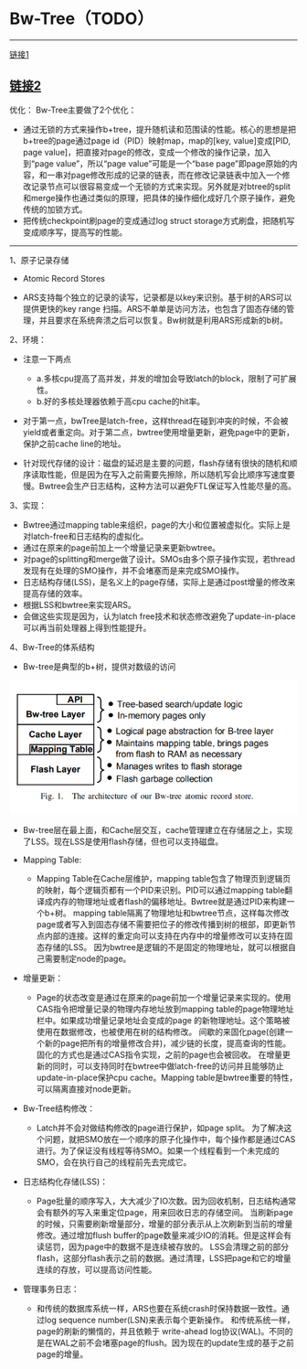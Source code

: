 # Bw-Tree（TODO）

---
[链接1](https://www.cnblogs.com/Amaranthus/p/4375331.html#_Toc415387501)

[链接2](https://zhuanlan.zhihu.com/p/29314464)
---
优化：
Bw-Tree主要做了2个优化：

- 通过无锁的方式来操作b+tree，提升随机读和范围读的性能。核心的思想是把b+tree的page通过page id（PID）映射map，map的[key, value]变成[PID, page value]，把直接对page的修改，变成一个修改的操作记录，加入到“page value”，所以“page value”可能是一个“base page”即page原始的内容，和一串对page修改形成的记录的链表，而在修改记录链表中加入一个修改记录节点可以很容易变成一个无锁的方式来实现。另外就是对btree的split和merge操作也通过类似的原理，把具体的操作细化成好几个原子操作，避免传统的加锁方式。
- 把传统checkpoint刷page的变成通过log struct storage方式刷盘，把随机写变成顺序写，提高写的性能。


---
1、原子记录存储

- Atomic Record Stores

- ARS支持每个独立的记录的读写，记录都是以key来识别。基于树的ARS可以提供更快的key range 扫描。ARS不单单是访问方法，也包含了固态存储的管理，并且要求在系统奔溃之后可以恢复。Bw树就是利用ARS形成新的b树。

2、环境：

- 注意一下两点

    - a.多核cpu提高了高并发，并发的增加会导致latch的block，限制了可扩展性。
    - b.好的多核处理器依赖于高cpu cache的hit率。
    
- 对于第一点，bwTree是latch-free，这样thread在碰到冲突的时候，不会被yield或者重定向。对于第二点，bwtree使用增量更新，避免page中的更新，保护之前cache line的地址。

- 针对现代存储的设计：磁盘的延迟是主要的问题，flash存储有很快的随机和顺序读取性能，但是因为在写入之前需要先擦除，所以随机写会比顺序写速度要慢。Bwtree会生产日志结构，这种方法可以避免FTL保证写入性能尽量的高。


3、实现：
- Bwtree通过mapping table来组织，page的大小和位置被虚拟化。实际上是对latch-free和日志结构的虚拟化。
- 通过在原来的page前加上一个增量记录来更新bwtree。
- 对page的splitting和merge做了设计。SMOs由多个原子操作实现，若thread发现有在处理的SMO操作，并不会堵塞而是来完成SMO操作。
- 日志结构存储(LSS)，是名义上的page存储，实际上是通过post增量的修改来提高存储的效率。
- 根据LSS和bwtree来实现ARS。
- 会做这些实现是因为，认为latch free技术和状态修改避免了update-in-place可以再当前处理器上得到性能提升。

4、Bw-Tree的体系结构

- Bw-tree是典型的b+树，提供对数级的访问

![](./photo/080211.png)

- Bw-tree层在最上面，和Cache层交互，cache管理建立在存储层之上，实现了LSS。现在LSS是使用flash存储，但也可以支持磁盘。

- Mapping Table:
  - Mapping Table在Cache层维护，mapping table包含了物理页到逻辑页的映射，每个逻辑页都有一个PID来识别。PID可以通过mapping table翻译成内存的物理地址或者flash的偏移地址。Bwtree就是通过PID来构建一个b+树。
    mapping table隔离了物理地址和bwtree节点，这样每次修改page或者写入到固态存储不需要把位子的修改传播到树的根部，即更新节点内部的连接。这样的重定向可以支持在内存中的增量修改可以支持在固态存储的LSS。
    因为bwtree是逻辑的不是固定的物理地址，就可以根据自己需要制定node的page。
    
- 增量更新：

  - Page的状态改变是通过在原来的page前加一个增量记录来实现的。使用CAS指令把增量记录的物理内存地址放到mapping table的page物理地址栏中。如果成功增量记录地址会变成的page 的新物理地址。这个策略被使用在数据修改，也被使用在树的结构修改。
    间歇的来固化page(创建一个新的page把所有的增量修改合并)，减少链的长度，提高查询的性能。固化的方式也是通过CAS指令实现，之前的page也会被回收。
    在增量更新的同时，可以支持同时在bwtree中做latch-free的访问并且能够防止update-in-place保护cpu cache。Mapping table是bwtree重要的特性，可以隔离直接对node更新。
    
- Bw-Tree结构修改：
  - Latch并不会对做结构修改的page进行保护，如page split。
    为了解决这个问题，就把SMO放在一个顺序的原子化操作中，每个操作都是通过CAS进行。为了保证没有线程等待SMO。如果一个线程看到一个未完成的SMO，会在执行自己的线程前先去完成它。
    
- 日志结构化存储(LSS)：
  - Page批量的顺序写入，大大减少了IO次数。因为回收机制，日志结构通常会有额外的写入来重定位page，用来回收日志的存储空间。
    当刷新page的时候，只需要刷新增量部分，增量的部分表示从上次刷新到当前的增量修改。通过增加flush buffer的page数量来减少IO的消耗。但是这样会有读惩罚，因为page中的数据不是连续被存放的。
    LSS会清理之前的部分flash，这部分flash表示之前的数据。通过清理，LSS把page和它的增量连续的存放，可以提高访问性能。
    
- 管理事务日志：
  - 和传统的数据库系统一样，ARS也要在系统crash时保持数据一致性。通过log sequence number(LSN)来表示每个更新操作。
    和传统系统一样，page的刷新的懒惰的，并且依赖于 write-ahead log协议(WAL)。不同的是在WAL之前不会堵塞page的flush。因为现在的update生成的基于之前page的增量。
    
